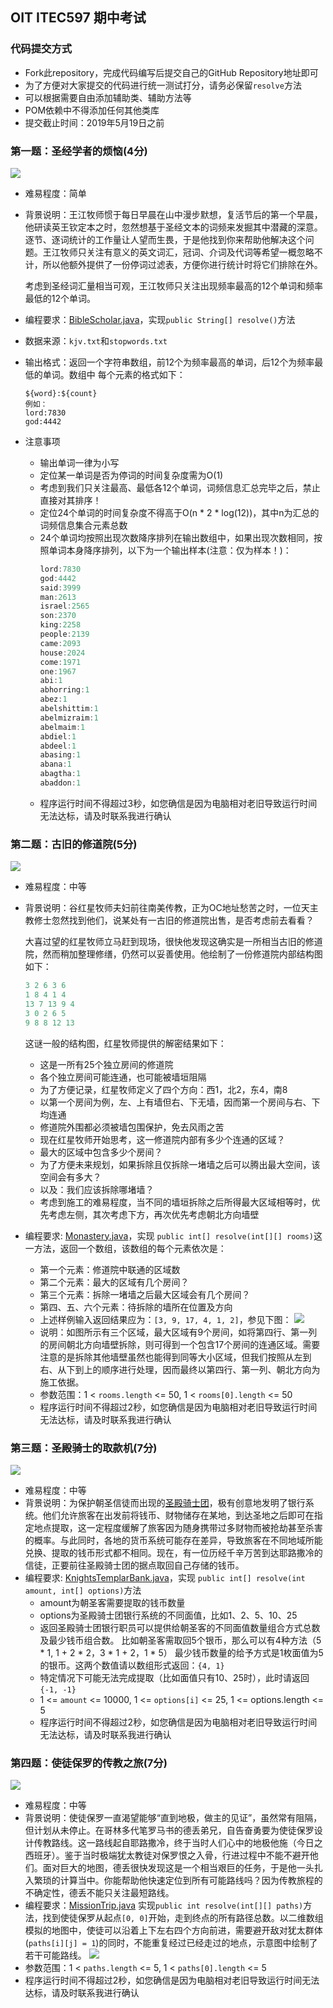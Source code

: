 ## OIT ITEC597 期中考试

### 代码提交方式
* Fork此repository，完成代码编写后提交自己的GitHub Repository地址即可
* 为了方便对大家提交的代码进行统一测试打分，请务必保留`resolve`方法
* 可以根据需要自由添加辅助类、辅助方法等
* POM依赖中不得添加任何其他类库
* 提交截止时间：2019年5月19日之前


### 第一题：圣经学者的烦恼(4分)
![](src/main/resources/bible-scholar.jfif)
* 难易程度：简单
* 背景说明：王江牧师惯于每日早晨在山中漫步默想，复活节后的第一个早晨，他研读英王钦定本之时，忽然想基于圣经文本的词频来发掘其中潜藏的深意。逐节、逐词统计的工作量让人望而生畏，于是他找到你来帮助他解决这个问题。王江牧师只关注有意义的英文词汇，冠词、介词及代词等希望一概忽略不计，所以他额外提供了一份停词过滤表，方便你进行统计时将它们排除在外。  

  考虑到圣经词汇量相当可观，王江牧师只关注出现频率最高的12个单词和频率最低的12个单词。
* 编程要求：[BibleScholar.java](src/main/java/BibleScholar.java)，实现`public String[] resolve()`方法
* 数据来源：`kjv.txt`和`stopwords.txt`
* 输出格式：返回一个字符串数组，前12个为频率最高的单词，后12个为频率最低的单词。数组中
每个元素的格式如下：  
  ```
  ${word}:${count}
  例如：
  lord:7830
  god:4442
  ```
* 注意事项
  + 输出单词一律为小写
  + 定位某一单词是否为停词的时间复杂度需为O(1)
  + 考虑到我们只关注最高、最低各12个单词，词频信息汇总完毕之后，禁止直接对其排序！
  + 定位24个单词的时间复杂度不得高于O(n * 2 * log(12))，其中n为汇总的词频信息集合元素总数
  + 24个单词均按照出现次数降序排列在输出数组中，如果出现次数相同，按照单词本身降序排列，以下为一个输出样本(注意：仅为样本！)：
    ```java
    lord:7830
    god:4442
    said:3999
    man:2613
    israel:2565
    son:2370
    king:2258
    people:2139
    came:2093
    house:2024
    come:1971
    one:1967
    abi:1
    abhorring:1
    abez:1
    abelshittim:1
    abelmizraim:1
    abelmaim:1
    abdiel:1
    abdeel:1
    abasing:1
    abana:1
    abagtha:1
    abaddon:1
    ```
  + 程序运行时间不得超过3秒，如您确信是因为电脑相对老旧导致运行时间无法达标，请及时联系我进行确认


### 第二题：古旧的修道院(5分)
![](src/main/resources/monastery.jfif)
* 难易程度：中等
* 背景说明：谷红星牧师夫妇前往南美传教，正为OC地址愁苦之时，一位天主教修士忽然找到他们，说某处有一古旧的修道院出售，是否考虑前去看看？  

  大喜过望的红星牧师立马赶到现场，很快他发现这确实是一所相当古旧的修道院，然而稍加整理修缮，仍然可以妥善使用。他绘制了一份修道院内部结构图如下：
  ```java
  3 2 6 3 6
  1 8 4 1 4
  13 7 13 9 4
  3 0 2 6 5
  9 8 8 12 13
  ```

  这谜一般的结构图，红星牧师提供的解密结果如下：
  + 这是一所有25个独立房间的修道院
  + 各个独立房间可能连通，也可能被墙垣阻隔
  + 为了方便记录，红星牧师定义了四个方向：西1，北2，东4，南8
  + 以第一个房间为例，左、上有墙但右、下无墙，因而第一个房间与右、下均连通
  + 修道院外围都必须被墙包围保护，免去风雨之苦
  + 现在红星牧师开始思考，这一修道院内部有多少个连通的区域？
  + 最大的区域中包含多少个房间？
  + 为了方便未来规划，如果拆除且仅拆除一堵墙之后可以腾出最大空间，该空间会有多大？
  + 以及：我们应该拆除哪堵墙？
  + 考虑到施工的难易程度，当不同的墙垣拆除之后所得最大区域相等时，优先考虑左侧，其次考虑下方，再次优先考虑朝北方向墙壁
* 编程要求: [Monastery.java](src/main/java/Monastery.java)，实现
`public int[] resolve(int[][] rooms)`这一方法，返回一个数组，该数组的每个元素依次是：
  + 第一个元素：修道院中联通的区域数
  + 第二个元素：最大的区域有几个房间？
  + 第三个元素：拆除一堵墙之后最大区域会有几个房间？
  + 第四、五、六个元素：待拆除的墙所在位置及方向
  + 上述样例输入返回结果应为：`[3, 9, 17, 4, 1, 2]`，参见下图：
  ![](src/main/resources/map.png)
  + 说明：如图所示有三个区域，最大区域有9个房间，如将第四行、第一列的房间朝北方向墙壁拆除，则可得到一个包含17个房间的连通区域。需要注意的是拆除其他墙壁虽然也能得到同等大小区域，但我们按照从左到右、从下到上的顺序进行处理，因而最终以第四行、第一列、朝北方向为施工依据。
  + 参数范围：1 < `rooms.length` <= 50, 1 < `rooms[0].length` <= 50
  + 程序运行时间不得超过2秒，如您确信是因为电脑相对老旧导致运行时间无法达标，请及时联系我进行确认


### 第三题：圣殿骑士的取款机(7分)
![](src/main/resources/templar-castle.jfif)
* 难易程度：中等
* 背景说明：为保护朝圣信徒而出现的[圣殿骑士团](https://en.wikipedia.org/wiki/Knights_Templar)，极有创意地发明了银行系统。他们允许旅客在出发前将钱币、财物储存在某地，到达圣地之后即可在指定地点提取，这一定程度缓解了旅客因为随身携带过多财物而被抢劫甚至杀害的概率。与此同时，各地的货币系统可能存在差异，导致旅客在不同地域所能兑换、提取的钱币形式都不相同。现在，有一位历经千辛万苦到达耶路撒冷的信徒，正要前往圣殿骑士团的据点取回自己存储的钱币。
* 编程要求: [KnightsTemplarBank.java](src/main/java/KnightsTemplarBank.java)，实现
`public int[] resolve(int amount, int[] options)`方法
  + amount为朝圣客需要提取的钱币数量
  + options为圣殿骑士团银行系统的不同面值，比如1、2、5、10、25
  + 返回圣殿骑士团银行职员可以提供给朝圣客的不同面值数量组合方式总数及最少钱币组合数。
  比如朝圣客需取回5个银币，那么可以有4种方法（5 * 1, 1 + 2 * 2，3 * 1 + 2，1 * 5）
  最少钱币数量的给予方式是1枚面值为5的银币。这两个数值请以数组形式返回：`{4, 1}`
  + 特定情况下可能无法完成提取（比如面值只有10、25时），此时请返回`{-1, -1}`
  + 1 <= `amount` <= 10000, 1 <= `options[i]` <= 25, 1 <= options.length <= 5
  + 程序运行时间不得超过2秒，如您确信是因为电脑相对老旧导致运行时间无法达标，请及时联系我进行确认


### 第四题：使徒保罗的传教之旅(7分)
![](src/main/resources/trip.jfif)
* 难易程度：中等
* 背景说明：使徒保罗一直渴望能够“直到地极，做主的见证”，虽然常有阻隔，但计划从未停止。在哥林多代笔罗马书的德丢弟兄，自告奋勇要为使徒保罗设计传教路线。这一路线起自耶路撒冷，终于当时人们心中的地极他施（今日之西班牙）。鉴于当时极端犹太教徒对保罗恨之入骨，行进过程中不能不避开他们。面对巨大的地图，德丢很快发现这是一个相当艰巨的任务，于是他一头扎入繁琐的计算当中。你能帮助他快速定位到所有可能路线吗？因为传教旅程的不确定性，德丢不能只关注最短路线。
* 编程要求：[MissionTrip.java](src/main/java/MissionTrip.java)
  实现`public int resolve(int[][] paths)`方法，找到使徒保罗从起点`[0, 0]`开始，走到终点的所有路径总数。以二维数组模拟的地图中，使徒可以沿着上下左右四个方向前进，需要避开敌对犹太群体(`paths[i][j] = 1`)的同时，不能重复经过已经走过的地点，示意图中绘制了若干可能路线。
![](src/main/resources/mission-trip.png)
* 参数范围：1 < `paths.length` <= 5, 1 < `paths[0].length` <= 5
* 程序运行时间不得超过2秒，如您确信是因为电脑相对老旧导致运行时间无法达标，请及时联系我进行确认

